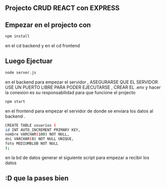 ## Projecto CRUD REACT con EXPRESS

## Empezar en el projecto con 
  ```bash
  npm install 
  ```
en el cd backend y en el cd frontend

## Luego Ejectuar
  ```bash
  node server.js
  ```
en el backend para empezar el servidor , ASEGURARSE QUE EL SERVIDOR USE UN PUERTO LIBRE PARA PODER EJECUTARSE , CREAR EL .env y hacer la conexion es su responsabilidad para que funcione el projecto

  ```bash
  npm start
  ```
en el frontend para empezar el servidor de donde se enviara los datos al backend .

  ```bash
  CREATE TABLE usuarios (
  id INT AUTO_INCREMENT PRIMARY KEY,
  nombre VARCHAR(100) NOT NULL,
  dni VARCHAR(8) NOT NULL UNIQUE,
  foto MEDIUMBLOB NOT NULL
);
  ```
 en la bd de datos generar el siguiente script para empezar a recibir los datos
## :D        que la pases bien 
